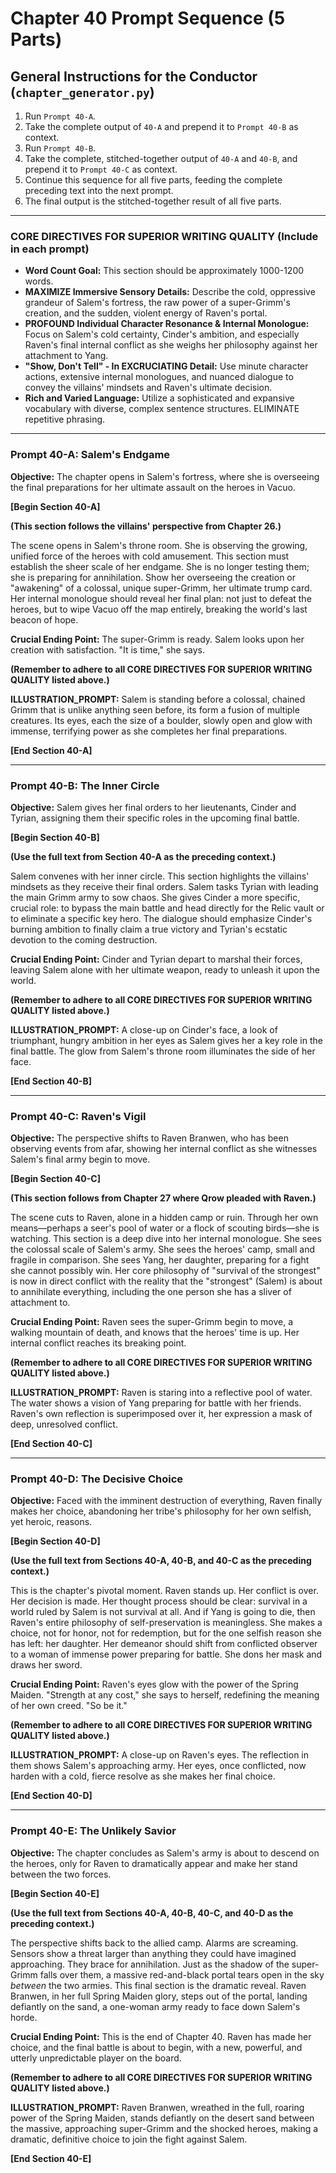 # Chapter 40 Prompt Sequence (5 Parts)

## General Instructions for the Conductor (`chapter_generator.py`)

1. Run `Prompt 40-A`.
2. Take the complete output of `40-A` and prepend it to `Prompt 40-B` as context.
3. Run `Prompt 40-B`.
4. Take the complete, stitched-together output of `40-A` and `40-B`, and prepend it to `Prompt 40-C` as context.
5. Continue this sequence for all five parts, feeding the complete preceding text into the next prompt.
6. The final output is the stitched-together result of all five parts.

---

### **CORE DIRECTIVES FOR SUPERIOR WRITING QUALITY (Include in each prompt)**

* **Word Count Goal:** This section should be approximately 1000-1200 words.
* **MAXIMIZE Immersive Sensory Details:** Describe the cold, oppressive grandeur of Salem's fortress, the raw power of a super-Grimm's creation, and the sudden, violent energy of Raven's portal.
* **PROFOUND Individual Character Resonance & Internal Monologue:** Focus on Salem's cold certainty, Cinder's ambition, and especially Raven's final internal conflict as she weighs her philosophy against her attachment to Yang.
* **"Show, Don't Tell" - In EXCRUCIATING Detail:** Use minute character actions, extensive internal monologues, and nuanced dialogue to convey the villains' mindsets and Raven's ultimate decision.
* **Rich and Varied Language:** Utilize a sophisticated and expansive vocabulary with diverse, complex sentence structures. ELIMINATE repetitive phrasing.

---

### **Prompt 40-A: Salem's Endgame**

**Objective:** The chapter opens in Salem's fortress, where she is overseeing the final preparations for her ultimate assault on the heroes in Vacuo.

**[Begin Section 40-A]**

**(This section follows the villains' perspective from Chapter 26.)**

The scene opens in Salem's throne room. She is observing the growing, unified force of the heroes with cold amusement. This section must establish the sheer scale of her endgame. She is no longer testing them; she is preparing for annihilation. Show her overseeing the creation or "awakening" of a colossal, unique super-Grimm, her ultimate trump card. Her internal monologue should reveal her final plan: not just to defeat the heroes, but to wipe Vacuo off the map entirely, breaking the world's last beacon of hope.

**Crucial Ending Point:** The super-Grimm is ready. Salem looks upon her creation with satisfaction. "It is time," she says.

**(Remember to adhere to all CORE DIRECTIVES FOR SUPERIOR WRITING QUALITY listed above.)**

**ILLUSTRATION_PROMPT:** Salem is standing before a colossal, chained Grimm that is unlike anything seen before, its form a fusion of multiple creatures. Its eyes, each the size of a boulder, slowly open and glow with immense, terrifying power as she completes her final preparations.

**[End Section 40-A]**

---

### **Prompt 40-B: The Inner Circle**

**Objective:** Salem gives her final orders to her lieutenants, Cinder and Tyrian, assigning them their specific roles in the upcoming final battle.

**[Begin Section 40-B]**

**(Use the full text from Section 40-A as the preceding context.)**

Salem convenes with her inner circle. This section highlights the villains' mindsets as they receive their final orders. Salem tasks Tyrian with leading the main Grimm army to sow chaos. She gives Cinder a more specific, crucial role: to bypass the main battle and head directly for the Relic vault or to eliminate a specific key hero. The dialogue should emphasize Cinder's burning ambition to finally claim a true victory and Tyrian's ecstatic devotion to the coming destruction.

**Crucial Ending Point:** Cinder and Tyrian depart to marshal their forces, leaving Salem alone with her ultimate weapon, ready to unleash it upon the world.

**(Remember to adhere to all CORE DIRECTIVES FOR SUPERIOR WRITING QUALITY listed above.)**

**ILLUSTRATION_PROMPT:** A close-up on Cinder's face, a look of triumphant, hungry ambition in her eyes as Salem gives her a key role in the final battle. The glow from Salem's throne room illuminates the side of her face.

**[End Section 40-B]**

---

### **Prompt 40-C: Raven's Vigil**

**Objective:** The perspective shifts to Raven Branwen, who has been observing events from afar, showing her internal conflict as she witnesses Salem's final army begin to move.

**[Begin Section 40-C]**

**(This section follows from Chapter 27 where Qrow pleaded with Raven.)**

The scene cuts to Raven, alone in a hidden camp or ruin. Through her own means—perhaps a seer's pool of water or a flock of scouting birds—she is watching. This section is a deep dive into her internal monologue. She sees the colossal scale of Salem's army. She sees the heroes' camp, small and fragile in comparison. She sees Yang, her daughter, preparing for a fight she cannot possibly win. Her core philosophy of "survival of the strongest" is now in direct conflict with the reality that the "strongest" (Salem) is about to annihilate everything, including the one person she has a sliver of attachment to.

**Crucial Ending Point:** Raven sees the super-Grimm begin to move, a walking mountain of death, and knows that the heroes' time is up. Her internal conflict reaches its breaking point.

**(Remember to adhere to all CORE DIRECTIVES FOR SUPERIOR WRITING QUALITY listed above.)**

**ILLUSTRATION_PROMPT:** Raven is staring into a reflective pool of water. The water shows a vision of Yang preparing for battle with her friends. Raven's own reflection is superimposed over it, her expression a mask of deep, unresolved conflict.

**[End Section 40-C]**

---

### **Prompt 40-D: The Decisive Choice**

**Objective:** Faced with the imminent destruction of everything, Raven finally makes her choice, abandoning her tribe's philosophy for her own selfish, yet heroic, reasons.

**[Begin Section 40-D]**

**(Use the full text from Sections 40-A, 40-B, and 40-C as the preceding context.)**

This is the chapter's pivotal moment. Raven stands up. Her conflict is over. Her decision is made. Her thought process should be clear: survival in a world ruled by Salem is not survival at all. And if Yang is going to die, then Raven's entire philosophy of self-preservation is meaningless. She makes a choice, not for honor, not for redemption, but for the one selfish reason she has left: her daughter. Her demeanor should shift from conflicted observer to a woman of immense power preparing for battle. She dons her mask and draws her sword.

**Crucial Ending Point:** Raven's eyes glow with the power of the Spring Maiden. "Strength at any cost," she says to herself, redefining the meaning of her own creed. "So be it."

**(Remember to adhere to all CORE DIRECTIVES FOR SUPERIOR WRITING QUALITY listed above.)**

**ILLUSTRATION_PROMPT:** A close-up on Raven's eyes. The reflection in them shows Salem's approaching army. Her eyes, once conflicted, now harden with a cold, fierce resolve as she makes her final choice.

**[End Section 40-D]**

---

### **Prompt 40-E: The Unlikely Savior**

**Objective:** The chapter concludes as Salem's army is about to descend on the heroes, only for Raven to dramatically appear and make her stand between the two forces.

**[Begin Section 40-E]**

**(Use the full text from Sections 40-A, 40-B, 40-C, and 40-D as the preceding context.)**

The perspective shifts back to the allied camp. Alarms are screaming. Sensors show a threat larger than anything they could have imagined approaching. They brace for annihilation. Just as the shadow of the super-Grimm falls over them, a massive red-and-black portal tears open in the sky *between* the two armies. This final section is the dramatic reveal. Raven Branwen, in her full Spring Maiden glory, steps out of the portal, landing defiantly on the sand, a one-woman army ready to face down Salem's horde.

**Crucial Ending Point:** This is the end of Chapter 40. Raven has made her choice, and the final battle is about to begin, with a new, powerful, and utterly unpredictable player on the board.

**(Remember to adhere to all CORE DIRECTIVES FOR SUPERIOR WRITING QUALITY listed above.)**

**ILLUSTRATION_PROMPT:** Raven Branwen, wreathed in the full, roaring power of the Spring Maiden, stands defiantly on the desert sand between the massive, approaching super-Grimm and the shocked heroes, making a dramatic, definitive choice to join the fight against Salem.

**[End Section 40-E]**
